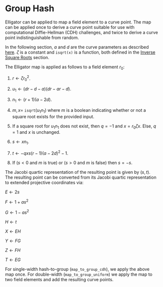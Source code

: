 # Group Hash

Elligator can be applied to map a field element to a curve point. The map can be applied once to derive a curve point suitable for use with computational Diffie-Hellman (CDH) challenges, and twice to derive a curve point indistinguishable from random. 

In the following section, $a$ and $d$ are the curve parameters as described [here](../decaf377.md#curve-parameters). $\zeta$ is a constant and `isqrt(x)` is a function, both defined in the [Inverse Square Roots](./invsqrt.md) section.

The Elligator map is applied as follows to a field element $r_0$:

1. $r \gets \zeta r_0^2$.

2. $u_1 \gets (dr - d - a)(dr - ar - d)$.

3. $n_1 \gets (r + 1)(a - 2d)$.

4. $m, x =$ `isqrt`$(u_1 n_1)$ where $m$ is a boolean indicating whether or not a square root exists for the provided input. 

5. If a square root for $u_1 n_1$ does not exist, then $q=-1$ and $x = r_0 \zeta x$. Else, $q=1$ and $x$ is unchanged.

6. $s \gets x n_1$.

7. $t \gets -q x s (r-1) (a - 2d)^2 - 1$. 

8. If ($s < 0$ and $m$ is true) or ($s > 0$ and $m$ is false) then $s = -s$.

The Jacobi quartic representation of the resulting point is given by $(s, t)$. The resulting point can be converted from its Jacobi quartic representation to extended projective coordinates via:

$E \gets 2s$

$F \gets 1 + as^2$

$G \gets 1 - as^2$

$H \gets t$

$X \gets EH$

$Y \gets FG$

$Z \gets FH$

$T \gets EG$

For single-width hash-to-group (`map_to_group_cdh`), we apply the above map once. For double-width (`map_to_group_uniform`) we apply the map to two field elements and add the resulting curve points.
